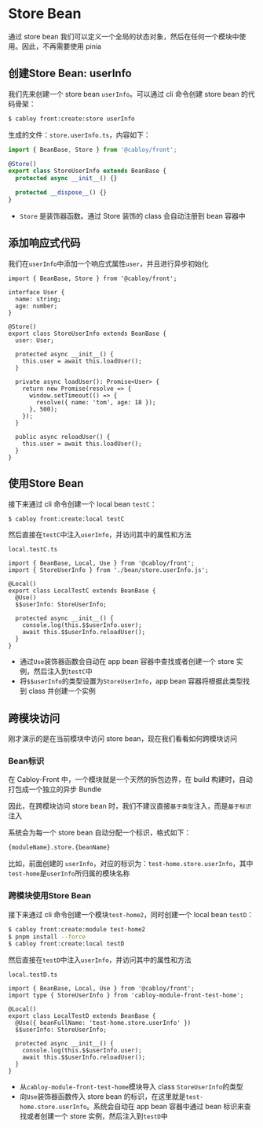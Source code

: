 # Store Bean

通过 store bean 我们可以定义一个全局的状态对象，然后在任何一个模块中使用。因此，不再需要使用 pinia

## 创建Store Bean: userInfo

我们先来创建一个 store bean `userInfo`。可以通过 cli 命令创建 store bean 的代码骨架：

```bash
$ cabloy front:create:store userInfo
```

生成的文件：`store.userInfo.ts`，内容如下：

```typescript
import { BeanBase, Store } from '@cabloy/front';

@Store()
export class StoreUserInfo extends BeanBase {
  protected async __init__() {}

  protected __dispose__() {}
}
```

- `Store` 是装饰器函数。通过 Store 装饰的 class 会自动注册到 bean 容器中

## 添加响应式代码

我们在`userInfo`中添加一个响应式属性`user`，并且进行异步初始化

```typescript{3-6,10-26}
import { BeanBase, Store } from '@cabloy/front';

interface User {
  name: string;
  age: number;
}

@Store()
export class StoreUserInfo extends BeanBase {
  user: User;

  protected async __init__() {
    this.user = await this.loadUser();
  }

  private async loadUser(): Promise<User> {
    return new Promise(resolve => {
      window.setTimeout(() => {
        resolve({ name: 'tom', age: 18 });
      }, 500);
    });
  }

  public async reloadUser() {
    this.user = await this.loadUser();
  }
}
```

## 使用Store Bean

接下来通过 cli 命令创建一个 local bean `testC`：

```bash
$ cabloy front:create:local testC
```

然后直接在`testC`中注入`userInfo`，并访问其中的属性和方法

`local.testC.ts`

```typescript{6-12}
import { BeanBase, Local, Use } from '@cabloy/front';
import { StoreUserInfo } from './bean/store.userInfo.js';

@Local()
export class LocalTestC extends BeanBase {
  @Use()
  $$userInfo: StoreUserInfo;

  protected async __init__() {
    console.log(this.$$userInfo.user);
    await this.$$userInfo.reloadUser();
  }
}
```

- 通过`Use`装饰器函数会自动在 app bean 容器中查找或者创建一个 store 实例，然后注入到`testC`中
- 将`$$userInfo`的类型设置为`StoreUserInfo`，app bean 容器将根据此类型找到 class 并创建一个实例

## 跨模块访问

刚才演示的是在当前模块中访问 store bean，现在我们看看如何跨模块访问

### Bean标识

在 Cabloy-Front 中，一个模块就是一个天然的拆包边界，在 build 构建时，自动打包成一个独立的异步 Bundle

因此，在跨模块访问 store bean 时，我们不建议直接`基于类型`注入，而是`基于标识`注入

系统会为每一个 store bean 自动分配一个标识，格式如下：

```bash
{moduleName}.store.{beanName}
```

比如，前面创建的 `userInfo`，对应的标识为：`test-home.store.userInfo`，其中`test-home`是`userInfo`所归属的模块名称

### 跨模块使用Store Bean

接下来通过 cli 命令创建一个模块`test-home2`，同时创建一个 local bean `testD`：

```bash
$ cabloy front:create:module test-home2
$ pnpm install --force
$ cabloy front:create:local testD
```

然后直接在`testD`中注入`userInfo`，并访问其中的属性和方法

`local.testD.ts`

```typescript{2,6-7}
import { BeanBase, Local, Use } from '@cabloy/front';
import type { StoreUserInfo } from 'cabloy-module-front-test-home';

@Local()
export class LocalTestD extends BeanBase {
  @Use({ beanFullName: 'test-home.store.userInfo' })
  $$userInfo: StoreUserInfo;

  protected async __init__() {
    console.log(this.$$userInfo.user);
    await this.$$userInfo.reloadUser();
  }
}
```

- 从`cabloy-module-front-test-home`模块导入 class `StoreUserInfo`的类型
- 向`Use`装饰器函数传入 store bean 的标识，在这里就是`test-home.store.userInfo`。系统会自动在 app bean 容器中通过 bean 标识来查找或者创建一个 store 实例，然后注入到`testD`中
